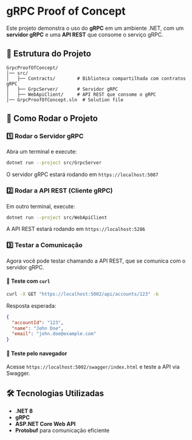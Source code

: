 # gRPC Proof of Concept

Este projeto demonstra o uso do **gRPC** em um ambiente .NET, com um **servidor gRPC** e uma **API REST** que consome o serviço gRPC.

## 📁 Estrutura do Projeto

```
GrpcProofOfConcept/
│── src/
│   ├── Contracts/        # Biblioteca compartilhada com contratos gRPC
│   ├── GrpcServer/       # Servidor gRPC
│   ├── WebApiClient/     # API REST que consome o gRPC
│── GrpcProofOfConcept.sln  # Solution file
```

## 🚀 Como Rodar o Projeto

### 1️⃣ **Rodar o Servidor gRPC**
Abra um terminal e execute:
```sh
dotnet run --project src/GrpcServer
```
O servidor gRPC estará rodando em `https://localhost:5087`

### 2️⃣ **Rodar a API REST (Cliente gRPC)**
Em outro terminal, execute:
```sh
dotnet run --project src/WebApiClient
```
A API REST estará rodando em `https://localhost:5286`

### 3️⃣ **Testar a Comunicação**
Agora você pode testar chamando a API REST, que se comunica com o servidor gRPC.

#### 📌 Teste com `curl`
```sh
curl -X GET "https://localhost:5002/api/accounts/123" -k
```
Resposta esperada:
```json
{
  "accountId": "123",
  "name": "John Doe",
  "email": "john.doe@example.com"
}
```

#### 📌 Teste pelo navegador
Acesse `https://localhost:5002/swagger/index.html` e teste a API via Swagger.

## 🛠️ Tecnologias Utilizadas
- **.NET 8**
- **gRPC**
- **ASP.NET Core Web API**
- **Protobuf** para comunicação eficiente

